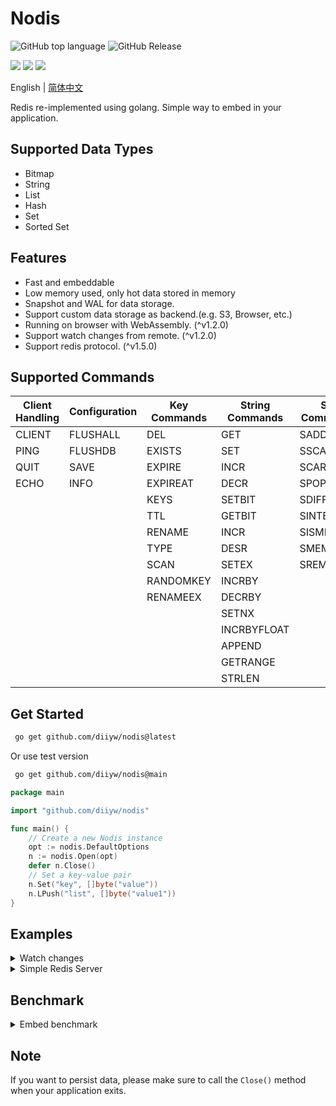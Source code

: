 # Nodis
![GitHub top language](https://img.shields.io/github/languages/top/diiyw/nodis) ![GitHub Release](https://img.shields.io/github/v/release/diiyw/nodis)
<div class="column" align="left">
  <a href="https://godoc.org/github.com/diiyw/nodis"><img src="https://godoc.org/github.com/diiyw/nodis?status.svg" /></a>
  <a href="https://goreportcard.com/report/github.com/diiyw/nodis"><img src="https://goreportcard.com/badge/github.com/diiyw/nodis" /></a>
  <a href="https://codecov.io/gh/diiyw/nodis"><img src="https://codecov.io/gh/diiyw/nodis/branch/main/graph/badge.svg?token=CupujOXpbe"/></a>
</div>


English | [简体中文](https://github.com/diiyw/nodis/blob/main/README_zh-cn.md)

Redis re-implemented using golang. 
Simple way to embed in your application.

## Supported Data Types

- Bitmap
- String
- List
- Hash
- Set
- Sorted Set

## Features

- Fast and embeddable
- Low memory used, only hot data stored in memory
- Snapshot and WAL for data storage.
- Support custom data storage as backend.(e.g. S3, Browser, etc.)
- Running on browser with WebAssembly. (^v1.2.0)
- Support watch changes from remote. (^v1.2.0)
- Support redis protocol. (^v1.5.0)

## Supported Commands
| **Client Handling** | **Configuration** | **Key Commands** | **String Commands** | **Set Commands** | **Hash Commands** | **List Commands** | **Sorted Set Commands** |
|---------------------|-----------------|-----------------|---------------------|-----------------|-----------------|------------------|----------------|
| CLIENT              | FLUSHALL       	| DEL             | GET                 | SADD            | HSET            | LPUSH            | ZADD                  |
| PING                | FLUSHDB     	| EXISTS          | SET                 | SSCAN           | HGET            | RPUSH            | ZCARD                 |
| QUIT                | SAVE       		| EXPIRE          | INCR                | SCARD           | HDEL            | LPOP             | ZRANK                 |
| ECHO                | INFO          	| EXPIREAT        | DECR                | SPOP            | HLEN            | RPOP             | ZREVRANK              |
|                     |             	| KEYS            | SETBIT              | SDIFF           | HKEYS           | LLEN             | ZSCORE                |
|                     |                 | TTL             | GETBIT              | SINTER          | HEXISTS         | LINDEX           | ZINCRBY               |
|                     |                 | RENAME          | INCR              	| SISMEMBER       | HGETALL         | LINSERT          | ZRANGE                |
|                     |                 | TYPE            | DESR                | SMEMBERS        | HINCRBY         | LPUSHX           | ZREVRANGE             |
|                     |                 | SCAN            | SETEX               | SREM            | HICRBYFLOAT    	| RPUSHX           | ZRANGEBYSCORE         |
|                     |                 | RANDOMKEY       | INCRBY              |                 | HSETNX          | LREM             | ZREVRANGEBYSCORE      |
|                     |                 | RENAMEEX        | DECRBY              |                 | HMGET           | LSET             | ZREM                  |
|                     |                 |                 | SETNX               |                 | HMSET           | LRANGE           | ZREMRANGEBYRANK       |
|                     |                 |                 | INCRBYFLOAT         |                 | HCLEAR          | LPOPRPUSH        | ZREMRANGEBYSCORE      |
|                     |                 |                 | APPEND              |                 | HSCAN           | RPOPLPUSH        | ZCLEAR                |
|                     |                 |                 | GETRANGE            |                 | HVALS           | BLPOP            | ZEXISTS               |
|                     |                 |                 | STRLEN              |                 |                 | BRPOP            |                       |
## Get Started
```bash
 go get github.com/diiyw/nodis@latest
```
Or use test version
```bash
 go get github.com/diiyw/nodis@main
```
```go
package main

import "github.com/diiyw/nodis"

func main() {
	// Create a new Nodis instance
	opt := nodis.DefaultOptions
	n := nodis.Open(opt)
	defer n.Close()
	// Set a key-value pair
	n.Set("key", []byte("value"))
	n.LPush("list", []byte("value1"))
}
```
## Examples

<details>
	<summary> Watch changes</summary>

Server: 
```go
package main

import (
	"fmt"
	"github.com/diiyw/nodis"
	"github.com/diiyw/nodis/pb"
	"github.com/diiyw/nodis/sync"
	"time"
)

func main() {
	var opt = nodis.DefaultOptions
	n := nodis.Open(opt)
	opt.Synchronizer = sync.NewWebsocket()
	n.Watch([]string{"*"}, func(op *pb.Operation) {
		fmt.Println("Server:", op.Key, string(op.Value))
	})
	go func() {
		for {
			time.Sleep(time.Second)
			n.Set("test", []byte(time.Now().Format("2006-01-02 15:04:05")))
		}
	}()
	err := n.Publish("127.0.0.1:6380", []string{"*"})
	if err != nil {
		panic(err)
	}
}
```
- Browser client built with WebAssembly

```bash
GOOS=js GOARCH=wasm go build -o test.wasm
```
```go
package main

import (
	"fmt"
	"github.com/diiyw/nodis"
	"github.com/diiyw/nodis/fs"
	"github.com/diiyw/nodis/pb"
	"github.com/diiyw/nodis/sync"
)

func main() {
	var opt = nodis.DefaultOptions
	opt.Filesystem = &fs.Memory{}
	opt.Synchronizer = sync.NewWebsocket()
	n := nodis.Open(opt)
	n.Watch([]string{"*"}, func(op *pb.Operation) {
		fmt.Println("Subscribe: ", op.Key)
	})
	err := n.Subscribe("ws://127.0.0.1:6380")
	if err != nil {
		panic(err)
	}
	select {}
}
```
</details>
<details>
	<summary> Simple Redis Server</summary>

```go	
package main

import (
	"fmt"
	"net/http"

	"github.com/diiyw/nodis"
)

func main() {
	opt := nodis.DefaultOptions
	n := nodis.Open(opt)
	if err := n.Serve(":6380"); err != nil {
		fmt.Printf("Serve() = %v", err)
	}
}
```
You can use redis-cli to connect to the server.

```bash
redis-cli -p 6380
> set key value
```

</details>

## Benchmark
<details>
	<summary>Embed benchmark</summary>

Windows 11: 12C/32G

```bash
goos: windows
goarch: amd64
pkg: github.com/diiyw/nodis/bench
BenchmarkSet-12         	 1469863	        715.9 ns/op	     543 B/op	       7 allocs/op
BenchmarkGet-12         	12480278	        96.47 ns/op	       7 B/op	       0 allocs/op
BenchmarkLPush-12       	 1484466	        786.2 ns/op	     615 B/op	       9 allocs/op
BenchmarkLPop-12        	77275986	        15.10 ns/op	       0 B/op	       0 allocs/op
BenchmarkSAdd-12        	 1542252	        831.9 ns/op	     663 B/op	      10 allocs/op
BenchmarkSMembers-12    	12739020	        95.18 ns/op	       8 B/op	       1 allocs/op
BenchmarkZAdd-12        	 1000000	        1177 ns/op	     550 B/op	      10 allocs/op
BenchmarkZRank-12       	11430135	        104.1 ns/op	       7 B/op	       0 allocs/op
BenchmarkHSet-12        	 1341817	        863.5 ns/op	     743 B/op	      11 allocs/op
BenchmarkHGet-12        	 9801158	        105.9 ns/op	       7 B/op	       0 allocs/op
```

Linux VM: 4C/8GB

```bash
goos: linux
goarch: amd64
pkg: github.com/diiyw/nodis/bench             
BenchmarkSet-4        	  806912	      1658 ns/op	     543 B/op	       7 allocs/op
BenchmarkGet-4        	 5941904	       190.6 ns/op	       7 B/op	       0 allocs/op
BenchmarkLPush-4      	  852932	      1757 ns/op	     615 B/op	       9 allocs/op
BenchmarkLPop-4       	40668902	        27.22 ns/op	       0 B/op	       0 allocs/op
BenchmarkSAdd-4       	  706376	      1913 ns/op	     662 B/op	      10 allocs/op
BenchmarkSMembers-4   	 4819993	       208.1 ns/op	       8 B/op	       1 allocs/op
BenchmarkZAdd-4       	  729039	      2013 ns/op	     550 B/op	      10 allocs/op
BenchmarkZRank-4      	 4959448	       246.4 ns/op	       7 B/op	       0 allocs/op
BenchmarkHSet-4       	  735676	      1971 ns/op	     742 B/op	      11 allocs/op
BenchmarkHGet-4       	 4442625	       243.4 ns/op	       7 B/op	       0 allocs/op
```

</details>

## Note
If you want to persist data, please make sure to call the `Close()` method when your application exits.
